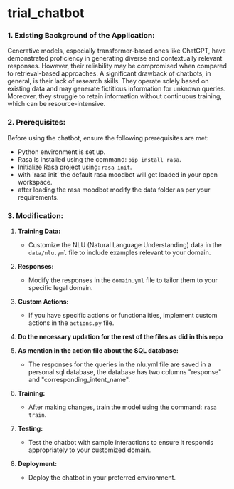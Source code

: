 # trial_chatbot
### 1. Existing Background of the Application:

Generative models, especially transformer-based ones like ChatGPT, have demonstrated proficiency in generating diverse and contextually relevant responses. However, their reliability may be compromised when compared to retrieval-based approaches. A significant drawback of chatbots, in general, is their lack of research skills. They operate solely based on existing data and may generate fictitious information for unknown queries. Moreover, they struggle to retain information without continuous training, which can be resource-intensive.

### 2. Prerequisites:

Before using the chatbot, ensure the following prerequisites are met:

- Python environment is set up.
- Rasa is installed using the command: `pip install rasa`.
- Initialize Rasa project using: `rasa init`.
- with 'rasa init' the default rasa moodbot will get loaded in your open workspace.
- after loading the rasa moodbot modify the data folder as per your requirements.

### 3. Modification:

1. **Training Data:**
   - Customize the NLU (Natural Language Understanding) data in the `data/nlu.yml` file to include examples relevant to your domain.

2. **Responses:**
   - Modify the responses in the `domain.yml` file to tailor them to your specific legal domain.

3. **Custom Actions:**
   - If you have specific actions or functionalities, implement custom actions in the `actions.py` file.

5. **Do the necessary updation for the rest of the files as did in this repo**
6. **As mention in the action file about the SQL database:**
   - The responses for the queries in the nlu.yml file are saved in a personal sql database, the database has two columns "response" and "corresponding_intent_name".

4. **Training:**
   - After making changes, train the model using the command: `rasa train`.

5. **Testing:**
   - Test the chatbot with sample interactions to ensure it responds appropriately to your customized domain.

6. **Deployment:**
   - Deploy the chatbot in your preferred environment.

